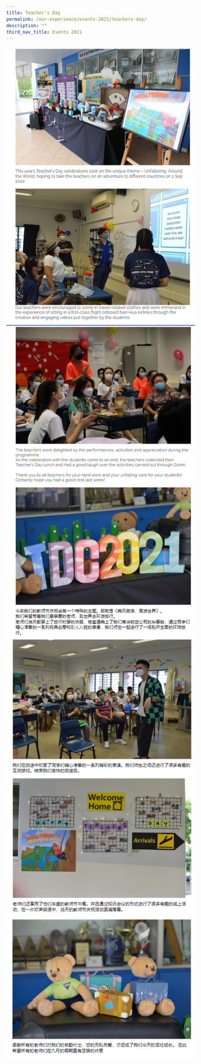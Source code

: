```yaml
---
title: Teacher's Day
permalink: /our-experience/events-2021/teachers-day/
description: ""
third_nav_title: Events 2021
---
```

<img src="/images/teachersday1.png" 
         style="width:500px"
	/>
<br>
<img src="/images/teachersday2.png" 
         style="width:500px"
	/>
<br>
<img src="/images/teachersday3.png" 
         style="width:500px"
	/>
<br>
<img src="/images/teachersday4.png" 
         style="width:500px"
	/>
<br>
